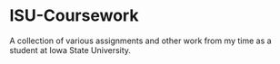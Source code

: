 # ISU-Coursework
A collection of various assignments and other work from my time as a student at Iowa State University.
